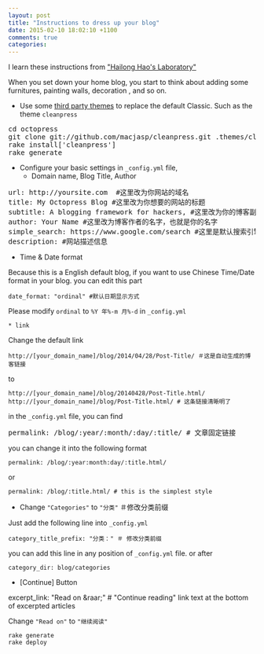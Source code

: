 ```yaml
---
layout: post
title: "Instructions to dress up your blog"
date: 2015-02-10 18:02:10 +1100
comments: true
categories: 
---
```


I learn these instructions from ["Hailong Hao's Laboratory"](http://shengmingzhiqing.com/blog/octopress-lean-modification-1.html/ "生命之氢")

When you set down your home blog, you start to think about adding some furnitures, painting walls, decoration  , and so on.

* Use some [third party themes](https://github.com/imathis/octopress/wiki/3rd-Party-Octopress-Themes) to replace the default Classic. Such as the theme <code>cleanpress</code>

<pre>
cd octopress
git clone git://github.com/macjasp/cleanpress.git .themes/cleanpress
rake install['cleanpress']
rake generate
</pre>

* Configure your basic settings in <code>_config.yml</code> file, 
	* Domain name, Blog Title, Author
<pre>
url: http://yoursite.com  #这里改为你网站的域名
title: My Octopress Blog #这里改为你想要的网站的标题
subtitle: A blogging framework for hackers, #这里改为你的博客副标题
author: Your Name #这里改为博客作者的名字，也就是你的名字
simple_search: https://www.google.com/search #这里是默认搜索引擎，可以先顾不管
description: #网站描述信息
</pre>
* Time & Date format
     
Because this is a English default blog, if you want to use Chinese Time/Date format in your blog.
you can edit this part 
 
    date_format: "ordinal" #默认日期显示方式

Please modify <code>ordinal</code> to <code>%Y 年%-m 月%-d</code> in <code>_config.yml</code>

	* link

Change the default link

    http://[your_domain_name]/blog/2014/04/28/Post-Title/ ＃这是自动生成的博客链接

to

    http://[your_domain_name]/blog/20140428/Post-Title.html/
    http://[your_domain_name]/blog/Post-Title.html/ # 这条链接清晰明了

in the <code>_config.yml</code> file, you can find

<pre>permalink: /blog/:year/:month/:day/:title/ # 文章固定链接</pre>

you can change it into the following format

    permalink: /blog/:year:month:day/:title.html/ 
or

    permalink: /blog/:title.html/ # this is the simplest style

* Change <code>"Categories"</code> to <code>"分类"</code> ＃修改分类前缀

Just add the following line into <code>_config.yml</code>

    category_title_prefix: "分类：" ＃ 修改分类前缀

you can add this line in any position of <code>_config.yml</code> file.
or after 

    category_dir: blog/categories

* [Continue] Button

excerpt_link: "Read on &raar;" # "Continue reading" link text at the bottom of excerpted articles

Change <code>"Read on"</code> to <code>"继续阅读"</code> 

    rake generate
    rake deploy



